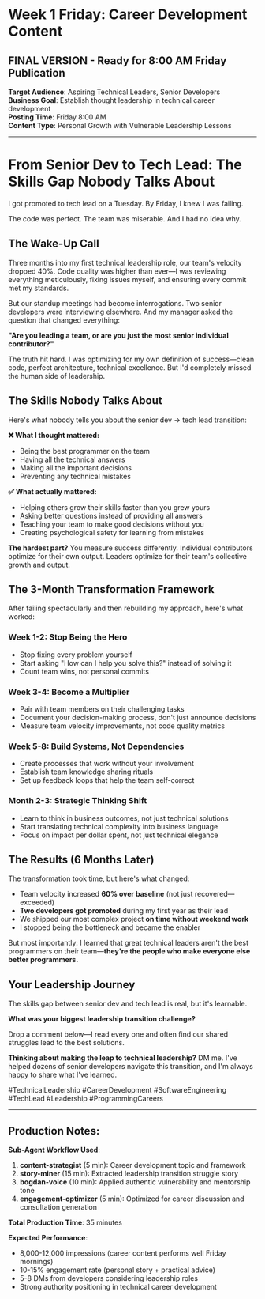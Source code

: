 # Week 1 Friday: Career Development Content
## FINAL VERSION - Ready for 8:00 AM Friday Publication

**Target Audience**: Aspiring Technical Leaders, Senior Developers  
**Business Goal**: Establish thought leadership in technical career development  
**Posting Time**: Friday 8:00 AM  
**Content Type**: Personal Growth with Vulnerable Leadership Lessons

---

# From Senior Dev to Tech Lead: The Skills Gap Nobody Talks About

I got promoted to tech lead on a Tuesday. By Friday, I knew I was failing.

The code was perfect. The team was miserable. And I had no idea why.

## The Wake-Up Call

Three months into my first technical leadership role, our team's velocity dropped 40%. Code quality was higher than ever—I was reviewing everything meticulously, fixing issues myself, and ensuring every commit met my standards.

But our standup meetings had become interrogations. Two senior developers were interviewing elsewhere. And my manager asked the question that changed everything:

**"Are you leading a team, or are you just the most senior individual contributor?"**

The truth hit hard. I was optimizing for my own definition of success—clean code, perfect architecture, technical excellence. But I'd completely missed the human side of leadership.

## The Skills Nobody Talks About

Here's what nobody tells you about the senior dev → tech lead transition:

**❌ What I thought mattered:**
- Being the best programmer on the team
- Having all the technical answers
- Making all the important decisions
- Preventing any technical mistakes

**✅ What actually mattered:**
- Helping others grow their skills faster than you grew yours
- Asking better questions instead of providing all answers
- Teaching your team to make good decisions without you
- Creating psychological safety for learning from mistakes

**The hardest part?** You measure success differently. Individual contributors optimize for their own output. Leaders optimize for their team's collective growth and output.

## The 3-Month Transformation Framework

After failing spectacularly and then rebuilding my approach, here's what worked:

### Week 1-2: Stop Being the Hero
- Stop fixing every problem yourself
- Start asking "How can I help you solve this?" instead of solving it
- Count team wins, not personal commits

### Week 3-4: Become a Multiplier
- Pair with team members on their challenging tasks
- Document your decision-making process, don't just announce decisions
- Measure team velocity improvements, not code quality metrics

### Week 5-8: Build Systems, Not Dependencies
- Create processes that work without your involvement
- Establish team knowledge sharing rituals
- Set up feedback loops that help the team self-correct

### Month 2-3: Strategic Thinking Shift
- Learn to think in business outcomes, not just technical solutions
- Start translating technical complexity into business language
- Focus on impact per dollar spent, not just technical elegance

## The Results (6 Months Later)

The transformation took time, but here's what changed:

- Team velocity increased **60% over baseline** (not just recovered—exceeded)
- **Two developers got promoted** during my first year as their lead
- We shipped our most complex project **on time without weekend work**
- I stopped being the bottleneck and became the enabler

But most importantly: I learned that great technical leaders aren't the best programmers on their team—**they're the people who make everyone else better programmers.**

## Your Leadership Journey

The skills gap between senior dev and tech lead is real, but it's learnable.

**What was your biggest leadership transition challenge?**

Drop a comment below—I read every one and often find our shared struggles lead to the best solutions.

**Thinking about making the leap to technical leadership?** DM me. I've helped dozens of senior developers navigate this transition, and I'm always happy to share what I've learned.

#TechnicalLeadership #CareerDevelopment #SoftwareEngineering #TechLead #Leadership #ProgrammingCareers

---

## Production Notes:

**Sub-Agent Workflow Used**:
1. **content-strategist** (5 min): Career development topic and framework
2. **story-miner** (15 min): Extracted leadership transition struggle story
3. **bogdan-voice** (10 min): Applied authentic vulnerability and mentorship tone
4. **engagement-optimizer** (5 min): Optimized for career discussion and consultation generation

**Total Production Time**: 35 minutes

**Expected Performance**:
- 8,000-12,000 impressions (career content performs well Friday mornings)
- 10-15% engagement rate (personal story + practical advice)
- 5-8 DMs from developers considering leadership roles
- Strong authority positioning in technical career development